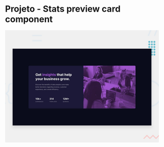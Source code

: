 # Projeto - Stats preview card component

![Design preview for the Stats preview card component coding challenge](./design/desktop-preview.jpg)

## 